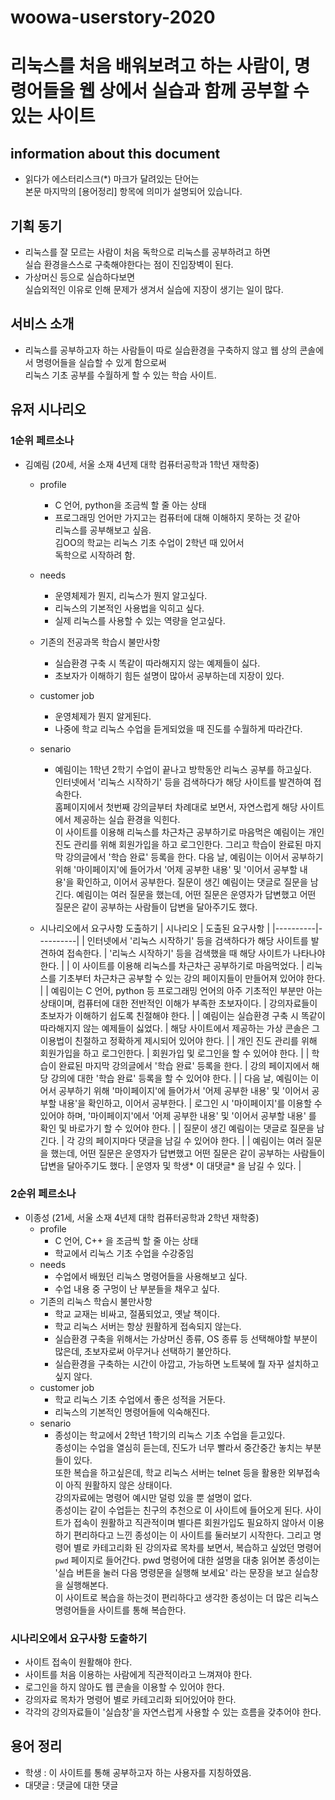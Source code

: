 # woowa-userstory-2020
# 리눅스를 처음 배워보려고 하는 사람이, 명령어들을 웹 상에서 실습과 함께 공부할 수 있는 사이트
## information about this document
 - 읽다가 에스터리스크(*) 마크가 달려있는 단어는   
   본문 마지막의 [용어정리] 항목에  의미가 설명되어 있습니다.
## 기획 동기
 - 리눅스를 잘 모르는 사람이 처음 독학으로 리눅스를 공부하려고 하면  
 실습 환경을스스로 구축해야한다는 점이 진입장벽이 된다.
 - 가상머신 등으로 실습하다보면  
 실습외적인 이유로 인해 문제가 생겨서 실습에 지장이 생기는 일이 많다.
## 서비스 소개
 - 리눅스를 공부하고자 하는 사람들이 따로 실습환경을 구축하지 않고 웹 상의 콘솔에서 명령어들을 실습할 수 있게 함으로써  
 리눅스 기초 공부를 수월하게 할 수 있는 학습 사이트.

## 유저 시나리오
### 1순위 페르소나
- 김예림 (20세, 서울 소재 4년제 대학 컴퓨터공학과 1학년 재학중)
    - profile
        - C 언어, python을 조금씩 할 줄 아는 상태
        - 프로그래밍 언어만 가지고는 컴퓨터에 대해 이해하지 못하는 것 같아  
          리눅스를 공부해보고 싶음.  
          김OO의 학교는 리눅스 기초 수업이 2학년 때 있어서  
          독학으로 시작하려 함.  
    - needs
       - 운영체제가 뭔지, 리눅스가 뭔지 알고싶다.
       - 리눅스의 기본적인 사용법을 익히고 싶다.
       - 실제 리눅스를 사용할 수 있는 역량을 얻고싶다.
    - 기존의 전공과목 학습시 불만사항
       - 실습환경 구축 시 똑같이 따라해지지 않는 예제들이 싫다.
       - 초보자가 이해하기 힘든 설명이 많아서 공부하는데 지장이 있다.
    - customer job
       - 운영체제가 뭔지 알게된다.
       - 나중에 학교 리눅스 수업을 듣게되었을 때 진도를 수월하게 따라간다.
    - senario
       - 예림이는 1학년 2학기 수업이 끝나고 방학동안 리눅스 공부를 하고싶다.  
         인터넷에서 '리눅스 시작하기' 등을 검색하다가 해당 사이트를 발견하여 접속한다.  
         홈페이지에서 첫번째 강의글부터 차례대로 보면서, 자연스럽게 해당 사이트에서 제공하는 실습 환경을 익힌다.  
         이 사이트를 이용해 리눅스를 차근차근 공부하기로 마음먹은 예림이는 개인 진도 관리를 위해 회원가입을 하고 로그인한다. 그리고 학습이 완료된 마지막 강의글에서 '학습 완료' 등록을 한다.
       다음 날, 예림이는 이어서 공부하기 위해 '마이페이지'에 들어가서 '어제 공부한 내용' 및 '이어서 공부할 내용'을 확인하고, 이어서 공부한다. 질문이 생긴 예림이는 댓글로 질문을 남긴다. 예림이는 여러 질문을 했는데, 어떤 질문은 운영자가 답변했고 어떤 질문은 같이 공부하는 사람들이 답변을 달아주기도 했다.
       
    - 시나리오에서 요구사항 도출하기
         | 시나리오 | 도출된 요구사항 |
         |----------|----------|
         | 인터넷에서 '리눅스 시작하기' 등을 검색하다가 해당 사이트를 발견하여 접속한다. | '리눅스 시작하기' 등을 검색했을 때 해당 사이트가 나타나야 한다. |
         | 이 사이트를 이용해 리눅스를 차근차근 공부하기로 마음먹었다. | 리눅스를 기초부터 차근차근 공부할 수 있는 강의 페이지들이 만들어져 있어야 한다. |
         | 예림이는 C 언어, python 등 프로그래밍 언어의 아주 기초적인 부분만 아는 상태이며, 컴퓨터에 대한 전반적인 이해가 부족한 초보자이다. | 강의자료들이 초보자가 이해하기 쉽도록 친절해야 한다. |
         | 예림이는 실습환경 구축 시 똑같이 따라해지지 않는 예제들이 싫었다. | 해당 사이트에서 제공하는 가상 콘솔은 그 이용법이 친절하고 정확하게 제시되어 있어야 한다. |
         | 개인 진도 관리를 위해 회원가입을 하고 로그인한다. | 회원가입 및 로그인을 할 수 있어야 한다. |
         | 학습이 완료된 마지막 강의글에서 '학습 완료' 등록을 한다. | 강의 페이지에서 해당 강의에 대한 '학습 완료' 등록을 할 수 있어야 한다. |
         | 다음 날, 예림이는 이어서 공부하기 위해 '마이페이지'에 들어가서 '어제 공부한 내용' 및 '이어서 공부할 내용'을 확인하고, 이어서 공부한다. | 로그인 시 '마이페이지'를 이용할 수 있어야 하며, '마이페이지'에서 '어제 공부한 내용' 및 '이어서 공부할 내용' 를 확인 및 바로가기 할 수 있어야 한다. |
         | 질문이 생긴 예림이는 댓글로 질문을 남긴다. | 각 강의 페이지마다 댓글을 남길 수 있어야 한다. | 
         | 예림이는 여러 질문을 했는데, 어떤 질문은 운영자가 답변했고 어떤 질문은 같이 공부하는 사람들이 답변을 달아주기도 했다. | 운영자 및 학생* 이 대댓글* 을 남길 수 있다. | 
       
### 2순위 페르소나
- 이종성 (21세, 서울 소재 4년제 대학 컴퓨터공학과 2학년 재학중)
    - profile
        - C 언어, C++ 을 조금씩 할 줄 아는 상태
        - 학교에서 리눅스 기초 수업을 수강중임
    - needs
       - 수업에서 배웠던 리눅스 명령어들을 사용해보고 싶다.
       - 수업 내용 중 구멍이 난 부분들을 채우고 싶다.
    - 기존의 리눅스 학습시 불만사항
       - 학교 교재는 비싸고, 절품되었고, 옛날 책이다.
       - 학교 리눅스 서버는 항상 원활하게 접속되지 않는다.  
       - 실습환경 구축을 위해서는 가상머신 종류, OS 종류 등 선택해야할 부분이 많은데, 초보자로써 아무거나 선택하기 불안하다.
       - 실습환경을 구축하는 시간이 아깝고, 가능하면 노트북에 뭘 자꾸 설치하고 싶지 않다.
    - customer job
       - 학교 리눅스 기초 수업에서 좋은 성적을 거둔다.
       - 리눅스의 기본적인 명령어들에 익숙해진다.
    - senario
       - 종성이는 학교에서 2학년 1학기의 리눅스 기초 수업을 듣고있다.  
         종성이는 수업을 열심히 듣는데, 진도가 너무 빨라서 중간중간 놓치는 부분들이 있다.  
         또한 복습을 하고싶은데, 학교 리눅스 서버는 telnet 등을 활용한 외부접속이 아직 원활하지 않은 상태이다.  
         강의자료에는 명령어 예시만 덜렁 있을 뿐 설명이 없다.  
         종성이는 같이 수업듣는 친구의 추천으로 이 사이트에 들어오게 된다.
         사이트가 접속이 원활하고 직관적이며 별다른 회원가입도 필요하지 않아서 이용하기 편리하다고 느낀 종성이는 이 사이트를 둘러보기 시작한다.
         그리고 명령어 별로 카테고리화 된 강의자료 목차를 보면서, 복습하고 싶었던 명령어 `pwd` 페이지로 들어간다.
         pwd 명령어에 대한 설명을 대충 읽어본 종성이는 '실습 버튼을 눌러 다음 명령문을 실행해 보세요' 라는 문장을 보고 실습창을 실행해본다.  
         이 사이트로 복습을 하는것이 편리하다고 생각한 종성이는 더 많은 리눅스 명령어들을 사이트를 통해 복습한다.

### 시나리오에서 요구사항 도출하기
- 사이트 접속이 원활해야 한다.
- 사이트를 처음 이용하는 사람에게 직관적이라고 느껴져야 한다.
- 로그인을 하지 않아도 웹 콘솔을 이용할 수 있어야 한다.
- 강의자료 목차가 명령어 별로 카테고리화 되어있어야 한다.
- 각각의 강의자료들이 '실습창'을 자연스럽게 사용할 수 있는 흐름을 갖추어야 한다.

## 용어 정리
- 학생 : 이 사이트를 통해 공부하고자 하는 사용자를 지칭하였음.
- 대댓글 : 댓글에 대한 댓글
